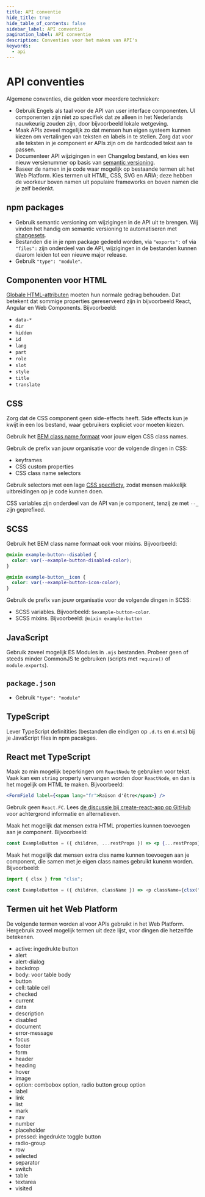 ```yaml
---
title: API conventie
hide_title: true
hide_table_of_contents: false
sidebar_label: API conventie
pagination_label: API conventie
description: Conventies voor het maken van API's
keywords:
  - api
---
```


# API conventies

Algemene conventies, die gelden voor meerdere technieken:

- Gebruik Engels als taal voor de API van user interface componenten. UI componenten zijn niet zo specifiek dat ze alleen in het Nederlands nauwkeurig zouden zijn, door bijvoorbeeld lokale wetgeving.
- Maak APIs zoveel mogelijk zo dat mensen hun eigen systeem kunnen kiezen om vertalingen van teksten en labels in te stellen. Zorg dat voor alle teksten in je component er APIs zijn om de hardcoded tekst aan te passen.
- Documenteer API wijzigingen in een Changelog bestand, en kies een nieuw versienummer op basis van [semantic versioning](https://semver.org).
- Baseer de namen in je code waar mogelijk op bestaande termen uit het Web Platform. Kies termen uit HTML, CSS, SVG en ARIA; deze hebben de voorkeur boven namen uit populaire frameworks en boven namen die je zelf bedenkt.

## npm packages

- Gebruik semantic versioning om wijzigingen in de API uit te brengen. Wij vinden het handig om semantic versioning te automatiseren met [changesets](https://github.com/changesets/changesets).
- Bestanden die in je npm package gedeeld worden, via `"exports":` of via `"files":` zijn onderdeel van de API, wijzigingen in de bestanden kunnen daarom leiden tot een nieuwe major release.
- Gebruik `"type": "module"`.

## Componenten voor HTML

[Globale HTML-attributen](https://developer.mozilla.org/en-US/docs/Web/HTML/Global_attributes) moeten hun normale gedrag behouden. Dat betekent dat sommige properties gereserveerd zijn in bijvoorbeeld React, Angular en Web Components. Bijvoorbeeld:

- `data-*`
- `dir`
- `hidden`
- `id`
- `lang`
- `part`
- `role`
- `slot`
- `style`
- `title`
- `translate`

## CSS

Zorg dat de CSS component geen side-effects heeft. Side effects kun je kwijt in een los bestand, waar gebruikers expliciet voor moeten kiezen.

Gebruik het [BEM class name formaat](https://getbem.com/naming/) voor jouw eigen CSS class names.

Gebruik de prefix van jouw organisatie voor de volgende dingen in CSS:

- keyframes
- CSS custom properties
- CSS class name selectors

Gebruik selectors met een lage [CSS specificty](https://developer.mozilla.org/en-US/docs/Web/CSS/Specificity), zodat mensen makkelijk uitbreidingen op je code kunnen doen.

CSS variables zijn onderdeel van de API van je component, tenzij ze met `--_` zijn geprefixed.

## SCSS

Gebruik het BEM class name formaat ook voor mixins. Bijvoorbeeld:

```scss
@mixin example-button--disabled {
  color: var(--example-button-disabled-color);
}

@mixin example-button__icon {
  color: var(--example-button-icon-color);
}
```

Gebruik de prefix van jouw organisatie voor de volgende dingen in SCSS:

- SCSS variables. Bijvoorbeeld: `$example-button-color`.
- SCSS mixins. Bijvoorbeeld: `@mixin example-button`

## JavaScript

Gebruik zoveel mogelijk ES Modules in `.mjs` bestanden. Probeer geen of steeds minder CommonJS te gebruiken (scripts met `require()` of `module.exports`).

## `package.json`

- Gebruik `"type": "module"`

## TypeScript

Lever TypeScript definitities (bestanden die eindigen op `.d.ts` en `d.mts`) bij je JavaScript files in npm pacakges.

## React met TypeScript

Maak zo min mogelijk beperkingen om `ReactNode` te gebruiken voor tekst. Vaak kan een `string` property vervangen worden door `ReactNode`, en dan is het mogelijk om HTML te maken. Bijvoorbeeld:

```jsx
<FormField label={<span lang="fr">Raison d'être</span>} />
```

Gebruik geen `React.FC`. Lees [de discussie bij create-react-app op GitHub](https://github.com/facebook/create-react-app/pull/8177) voor achtergrond informatie en alternatieven.

Maak het mogelijk dat mensen extra HTML properties kunnen toevoegen aan je component. Bijvoorbeeld:

```jsx
const ExampleButton = ({ children, ...restProps }) => <p {...restProps}>{children}</p>;
```

Maak het mogelijk dat mensen extra clss name kunnen toevoegen aan je component, die samen met je eigen class names gebruikt kunenn worden. Bijvoorbeeld:

```js
import { clsx } from "clsx";

const ExampleButton = ({ children, className }) => <p className={clsx("example-button", className)}>{children}</p>;
```

## Termen uit het Web Platform

De volgende termen worden al voor APIs gebruikt in het Web Platform. Hergebruik zoveel mogelijk termen uit deze lijst, voor dingen die hetzelfde betekenen.

- active: ingedrukte button
- alert
- alert-dialog
- backdrop
- body: voor table body
- button
- cell: table cell
- checked
- current
- data
- description
- disabled
- document
- error-message
- focus
- footer
- form
- header
- heading
- hover
- image
- option: combobox option, radio button group option
- label
- link
- list
- mark
- nav
- number
- placeholder
- pressed: ingedrukte toggle button
- radio-group
- row
- selected
- separator
- switch
- table
- textarea
- visited
